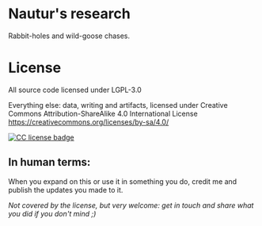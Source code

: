 # Nautur's research

Rabbit-holes and wild-goose chases.





# License

All source code licensed under LGPL-3.0

Everything else: data, writing and artifacts, licensed under Creative Commons Attribution-ShareAlike 4.0 International License 
https://creativecommons.org/licenses/by-sa/4.0/


[![CC license badge](https://i.creativecommons.org/l/by-sa/4.0/88x31.png)](http://creativecommons.org/licenses/by-sa/4.0/)

## In human terms: 

 When you expand on this or use it in something you do, credit me and publish the updates you made to it.

*Not covered by the license, but very welcome: get in touch and share what you did if you don't mind ;)*
